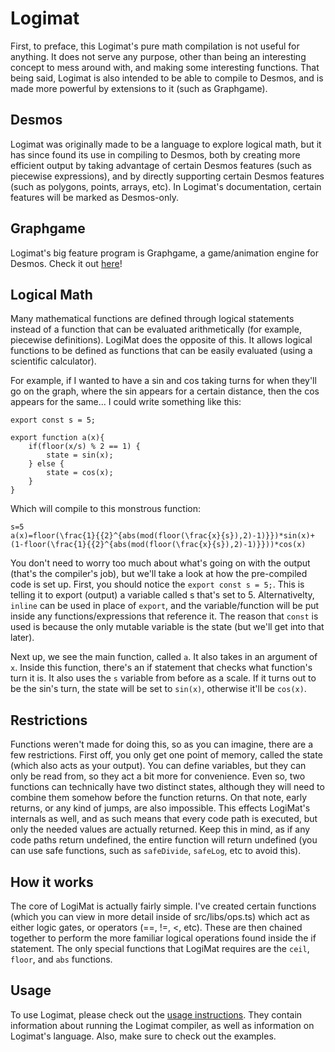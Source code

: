 # Logimat
First, to preface, this Logimat's pure math compilation is not useful for anything. It does not serve any purpose, other than being an interesting concept to mess around with, and making some interesting functions. That being said, Logimat is also intended to be able to compile to Desmos, and is made more powerful by extensions to it (such as Graphgame).

## Desmos
Logimat was originally made to be a language to explore logical math, but it has since found its use in compiling to Desmos, both by creating more efficient output by taking advantage of certain Desmos features (such as piecewise expressions), and by directly supporting certain Desmos features (such as polygons, points, arrays, etc). In Logimat's documentation, certain features will be marked as Desmos-only.

## Graphgame
Logimat's big feature program is Graphgame, a game/animation engine for Desmos. Check it out [here](https://github.com/uellenberg/Graphgame.git)!

## Logical Math
Many mathematical functions are defined through logical statements instead of a function that can be evaluated arithmetically (for example, piecewise definitions). LogiMat does the opposite of this. It allows logical functions to be defined as functions that can be easily evaluated (using a scientific calculator).

For example, if I wanted to have a sin and cos taking turns for when they'll go on the graph, where the sin appears for a certain distance, then the cos appears for the same... I could write something like this:
```lm
export const s = 5;

export function a(x){
    if(floor(x/s) % 2 == 1) {
        state = sin(x);
    } else {
        state = cos(x);
    }
}
```
Which will compile to this monstrous function:
```
s=5
a(x)=floor(\frac{1}{{2}^{abs(mod(floor(\frac{x}{s}),2)-1)}})*sin(x)+(1-floor(\frac{1}{{2}^{abs(mod(floor(\frac{x}{s}),2)-1)}}))*cos(x)
```

You don't need to worry too much about what's going on with the output (that's the compiler's job), but we'll take a look at how the pre-compiled code is set up.
First, you should notice the `export const s = 5;`. This is telling it to export (output) a variable called s that's set to 5. Alternativelty, `inline` can be used in place of `export`, and the variable/function will be put inside any functions/expressions that reference it. The reason that `const` is used is because the only mutable variable is the state (but we'll get into that later).

Next up, we see the main function, called `a`. It also takes in an argument of `x`. Inside this function, there's an if statement that checks what function's turn it is. It also uses the `s` variable from before as a scale. If it turns out to be the sin's turn, the state will be set to `sin(x)`, otherwise it'll be `cos(x)`.

## Restrictions
Functions weren't made for doing this, so as you can imagine, there are a few restrictions. First off, you only get one point of memory, called the state (which also acts as your output). You can define variables, but they can only be read from, so they act a bit more for convenience. Even so, two functions can technically have two distinct states, although they will need to combine them somehow before the function returns. On that note, early returns, or any kind of jumps, are also impossible. This effects LogiMat's internals as well, and as such means that every code path is executed, but only the needed values are actually returned. Keep this in mind, as if any code paths return undefined, the entire function will return undefined (you can use safe functions, such as `safeDivide`, `safeLog`, etc to avoid this).

## How it works
The core of LogiMat is actually fairly simple. I've created certain functions (which you can view in more detail inside of src/libs/ops.ts) which act as either logic gates, or operators (==, !=, <, etc). These are then chained together to perform the more familiar logical operations found inside the if statement. The only special functions that LogiMat requires are the `ceil`, `floor`, and `abs` functions.

## Usage
To use Logimat, please check out the [usage instructions](docs/USAGE.md). They contain information about running the Logimat compiler, as well as information on Logimat's language. Also, make sure to check out the examples.